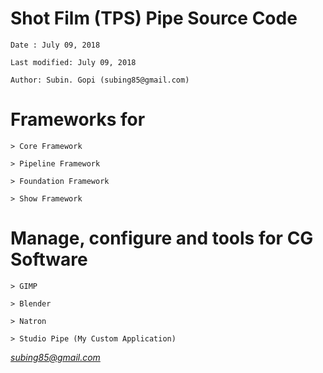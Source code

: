 # Shot Film (TPS) Pipe Source Code

 	Date : July 09, 2018
 
 	Last modified: July 09, 2018
 
 	Author: Subin. Gopi (subing85@gmail.com)
	

	
# Frameworks for 
	> Core Framework

	> Pipeline Framework

	> Foundation Framework

	> Show Framework
	
# Manage, configure and tools for CG Software
	> GIMP

	> Blender

	> Natron

	> Studio Pipe (My Custom Application)

*subing85@gmail.com*

